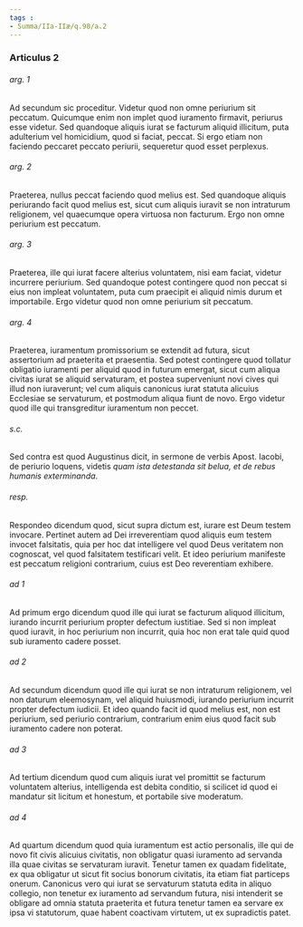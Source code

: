 ```yaml
---
tags : 
- Summa/IIa-IIæ/q.98/a.2
---
```


### Articulus 2

###### arg. 1
Ad secundum sic proceditur. Videtur quod non omne periurium sit peccatum. Quicumque enim non implet quod iuramento firmavit, periurus esse videtur. Sed quandoque aliquis iurat se facturum aliquid illicitum, puta adulterium vel homicidium, quod si faciat, peccat. Si ergo etiam non faciendo peccaret peccato periurii, sequeretur quod esset perplexus.

###### arg. 2
Praeterea, nullus peccat faciendo quod melius est. Sed quandoque aliquis periurando facit quod melius est, sicut cum aliquis iuravit se non intraturum religionem, vel quaecumque opera virtuosa non facturum. Ergo non omne periurium est peccatum.

###### arg. 3
Praeterea, ille qui iurat facere alterius voluntatem, nisi eam faciat, videtur incurrere periurium. Sed quandoque potest contingere quod non peccat si eius non impleat voluntatem, puta cum praecipit ei aliquid nimis durum et importabile. Ergo videtur quod non omne periurium sit peccatum.

###### arg. 4
Praeterea, iuramentum promissorium se extendit ad futura, sicut assertorium ad praeterita et praesentia. Sed potest contingere quod tollatur obligatio iuramenti per aliquid quod in futurum emergat, sicut cum aliqua civitas iurat se aliquid servaturam, et postea superveniunt novi cives qui illud non iuraverunt; vel cum aliquis canonicus iurat statuta alicuius Ecclesiae se servaturum, et postmodum aliqua fiunt de novo. Ergo videtur quod ille qui transgreditur iuramentum non peccet.

###### s.c.
Sed contra est quod Augustinus dicit, in sermone de verbis Apost. Iacobi, de periurio loquens, videtis *quam ista detestanda sit belua, et de rebus humanis exterminanda*.

###### resp.
Respondeo dicendum quod, sicut supra dictum est, iurare est Deum testem invocare. Pertinet autem ad Dei irreverentiam quod aliquis eum testem invocet falsitatis, quia per hoc dat intelligere vel quod Deus veritatem non cognoscat, vel quod falsitatem testificari velit. Et ideo periurium manifeste est peccatum religioni contrarium, cuius est Deo reverentiam exhibere.

###### ad 1
Ad primum ergo dicendum quod ille qui iurat se facturum aliquod illicitum, iurando incurrit periurium propter defectum iustitiae. Sed si non impleat quod iuravit, in hoc periurium non incurrit, quia hoc non erat tale quid quod sub iuramento cadere posset.

###### ad 2
Ad secundum dicendum quod ille qui iurat se non intraturum religionem, vel non daturum eleemosynam, vel aliquid huiusmodi, iurando periurium incurrit propter defectum iudicii. Et ideo quando facit id quod melius est, non est periurium, sed periurio contrarium, contrarium enim eius quod facit sub iuramento cadere non poterat.

###### ad 3
Ad tertium dicendum quod cum aliquis iurat vel promittit se facturum voluntatem alterius, intelligenda est debita conditio, si scilicet id quod ei mandatur sit licitum et honestum, et portabile sive moderatum.

###### ad 4
Ad quartum dicendum quod quia iuramentum est actio personalis, ille qui de novo fit civis alicuius civitatis, non obligatur quasi iuramento ad servanda illa quae civitas se servaturam iuravit. Tenetur tamen ex quadam fidelitate, ex qua obligatur ut sicut fit socius bonorum civitatis, ita etiam fiat particeps onerum. Canonicus vero qui iurat se servaturum statuta edita in aliquo collegio, non tenetur ex iuramento ad servandum futura, nisi intenderit se obligare ad omnia statuta praeterita et futura tenetur tamen ea servare ex ipsa vi statutorum, quae habent coactivam virtutem, ut ex supradictis patet.

